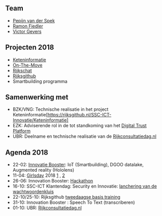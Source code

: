 
## Team
* [Pepijn van der Spek](https://www.linkedin.com/in/pepijnvanderspek/)
* [Ramon Fiedler](https://www.linkedin.com/in/ramon-fiedler-91225613/)
* [Victor Gevers](https://www.linkedin.com/in/vgevers/)

## Projecten 2018
 * [Keteninformatie](https://rijksgithub.nl/SSC-ICT-Innovatie/Keteninformatie)
 * [On-The-Move](https://on-the-move.ml)
 * [Rijkschat](https://rijkchat.nl)
 * [Rijksgithub](https://rijksgithub.nl)
 * Smartbuilding programma
 
## Samenwerking met

* BZK/VNG: Technische realisatie in het project Keteninformatie[https://rijksgithub.nl/SSC-ICT-Innovatie/Keteninformatie]
* EZK: Adviserende rol in de tot standkoming van het [Digital Trust Platform](https://www.digitaltrustcenter.nl/actueel)
* UBR: Deelname en technische realisatie van de [Rijkconsultatiedag.nl](https://Rijkconsultatiedag.nl)


## Agenda 2018

* 22-02: [Innovatie Booster](https://www.ssc-ictspecials.nl/ictactueel/2018/02/innovatiebooster-van-een-abstract-idee-naar-een-prototype): IoT (Smartbuilding), DGOO datalake, Augmented reality (Hololens)
* 11-04: [Girlsday](https://www.vhto.nl/projecten/girlsday/over-girlsday/girlsday-2018/deelnemers-girlsday-2018/) 2018 [1](https://twitter.com/0xDUDE/status/984324025978630144) , [2](https://twitter.com/0xDUDE/status/984366508657823745)
* 26-06: Innovation Booster: [Hackathon](https://www.ssc-ict.nl/actueel/nieuws/2018/codes-ontwikkelen.aspx)
* 16-10: SSC-ICT Klantendag: Security en Innovatie: [lanchering van de wachtwoordenkluis](https://www.ssc-ict.nl/keepass/)
* 22-10/25-10: Rijksgithub [tweedaagse basis training](https://www.pleio.nl/events/event/view/59566151/rijksgithub-tweedaagse-github-basis-training)
* 31-10: Innovation Booster : Speech To Text (transcriberen) 
* 01-10: UBR: [Rijkconsultatiedag.nl](https://rijksgithub.nl/BZK-UBR/sp_rcd)








 
	 
